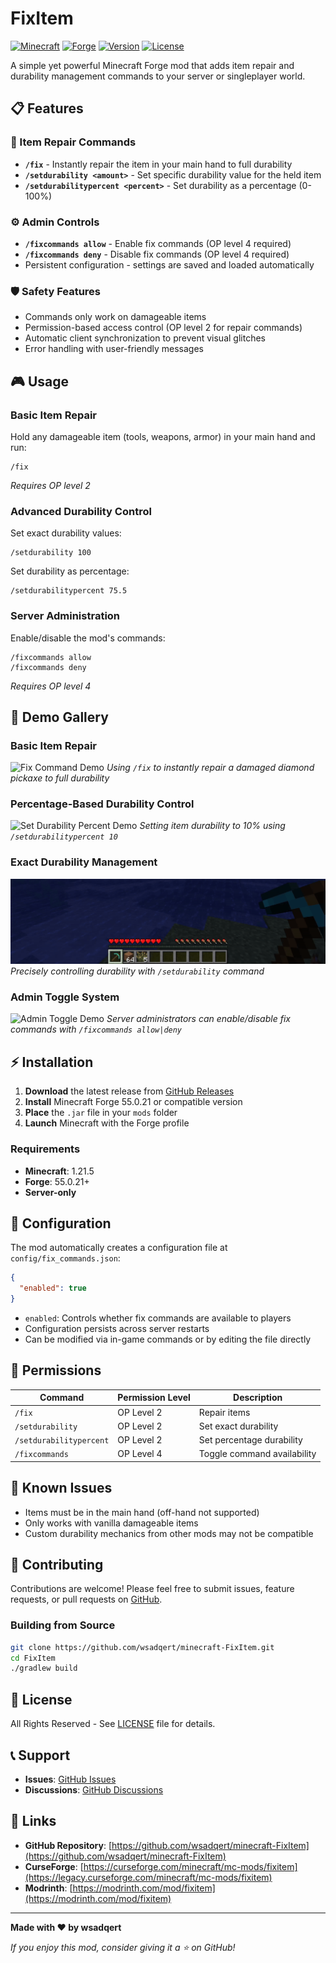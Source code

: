 # FixItem

[![Minecraft](https://img.shields.io/badge/Minecraft-1.21.5-green.svg)](https://minecraft.net)
[![Forge](https://img.shields.io/badge/Forge-55.0.21-orange.svg)](https://files.minecraftforge.net)
[![Version](https://img.shields.io/badge/Version-1.2.3-blue.svg)](https://github.com/wsadqert/minecraft-FixItem/releases)
[![License](https://img.shields.io/badge/License-All%20Rights%20Reserved-red.svg)](LICENSE)

A simple yet powerful Minecraft Forge mod that adds item repair and durability management commands to your server or singleplayer world.

## 📋 Features

### 🔧 Item Repair Commands

- **`/fix`** - Instantly repair the item in your main hand to full durability
- **`/setdurability <amount>`** - Set specific durability value for the held item
- **`/setdurabilitypercent <percent>`** - Set durability as a percentage (0-100%)

### ⚙️ Admin Controls

- **`/fixcommands allow`** - Enable fix commands (OP level 4 required)
- **`/fixcommands deny`** - Disable fix commands (OP level 4 required)
- Persistent configuration - settings are saved and loaded automatically

### 🛡️ Safety Features

- Commands only work on damageable items
- Permission-based access control (OP level 2 for repair commands)
- Automatic client synchronization to prevent visual glitches
- Error handling with user-friendly messages

## 🎮 Usage

### Basic Item Repair

Hold any damageable item (tools, weapons, armor) in your main hand and run:

```
/fix
```

*Requires OP level 2*

### Advanced Durability Control

Set exact durability values:

```
/setdurability 100
```

Set durability as percentage:

```
/setdurabilitypercent 75.5
```

### Server Administration

Enable/disable the mod's commands:

```
/fixcommands allow
/fixcommands deny
```

*Requires OP level 4*

## 📸 Demo Gallery

### Basic Item Repair
![Fix Command Demo](assets/demo-fix.gif)
*Using `/fix` to instantly repair a damaged diamond pickaxe to full durability*

### Percentage-Based Durability Control
![Set Durability Percent Demo](assets/demo-setdurabilitypercent.gif)
*Setting item durability to 10% using `/setdurabilitypercent 10`*

### Exact Durability Management
![Set Durability Demo](assets/demo-setdurability.gif)
*Precisely controlling durability with `/setdurability` command*

### Admin Toggle System
![Admin Toggle Demo](assets/demo-admin-toggle.gif)
*Server administrators can enable/disable fix commands with `/fixcommands allow|deny`*

## ⚡ Installation

1. **Download** the latest release from [GitHub Releases](https://github.com/wsadqert/minecraft-FixItem/releases)
2. **Install** Minecraft Forge 55.0.21 or compatible version
3. **Place** the `.jar` file in your `mods` folder
4. **Launch** Minecraft with the Forge profile

### Requirements

- **Minecraft**: 1.21.5
- **Forge**: 55.0.21+
- **Server-only**

## 🔧 Configuration

The mod automatically creates a configuration file at `config/fix_commands.json`:

```json
{
  "enabled": true
}
```

- `enabled`: Controls whether fix commands are available to players
- Configuration persists across server restarts
- Can be modified via in-game commands or by editing the file directly

## 🎯 Permissions

| Command | Permission Level | Description |
|---------|-----------------|-------------|
| `/fix` | OP Level 2 | Repair items |
| `/setdurability` | OP Level 2 | Set exact durability |
| `/setdurabilitypercent` | OP Level 2 | Set percentage durability |
| `/fixcommands` | OP Level 4 | Toggle command availability |

## 🐛 Known Issues

- Items must be in the main hand (off-hand not supported)
- Only works with vanilla damageable items
- Custom durability mechanics from other mods may not be compatible

## 🤝 Contributing

Contributions are welcome! Please feel free to submit issues, feature requests, or pull requests on [GitHub](https://github.com/wsadqert/minecraft-FixItem).

### Building from Source

```bash
git clone https://github.com/wsadqert/minecraft-FixItem.git
cd FixItem
./gradlew build
```

## 📄 License

All Rights Reserved - See [LICENSE](LICENSE) file for details.

## 📞 Support

- **Issues**: [GitHub Issues](https://github.com/wsadqert/minecraft-FixItem/issues)
- **Discussions**: [GitHub Discussions](https://github.com/wsadqert/minecraft-FixItem/discussions)

## 🔗 Links

- **GitHub Repository**: [https://github.com/wsadqert/minecraft-FixItem](https://github.com/wsadqert/minecraft-FixItem)
- **CurseForge**: [https://curseforge.com/minecraft/mc-mods/fixitem](https://legacy.curseforge.com/minecraft/mc-mods/fixitem)
- **Modrinth**: [https://modrinth.com/mod/fixitem](https://modrinth.com/mod/fixitem)

---

**Made with ❤️ by wsadqert**

*If you enjoy this mod, consider giving it a ⭐ on GitHub!*
